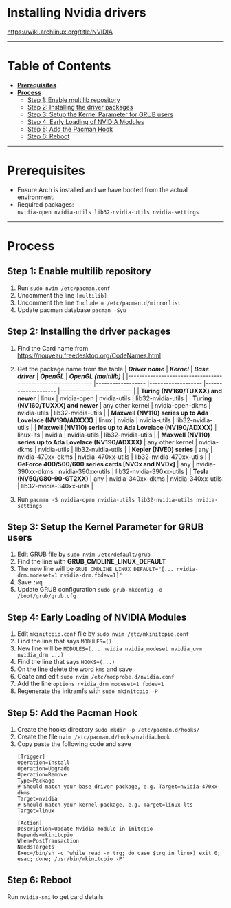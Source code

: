 # Installing Nvidia drivers

https://wiki.archlinux.org/title/NVIDIA

---

# **Table of Contents**
- [**Prerequisites**](#prerequisites)
- [**Process**](#Process)
  - [Step 1: Enable multilib repository](#step-1-enable-multilib-repository)
  - [Step 2: Installing the driver packages](#step-2-installing-the-driver-packages)
  - [Step 3: Setup the Kernel Parameter for GRUB users](#step-3-setup-the-kernel-parameter-for-grub-users)
  - [Step 4: Early Loading of NVIDIA Modules](#step-4-early-loading-of-nvidia-modules)
  - [Step 5: Add the Pacman Hook](#step-5-add-the-pacman-hook)
  - [Step 6: Reboot](#step-6-reboot)

---
# Prerequisites
- Ensure Arch is installed and we have booted from the actual environment.
- Required packages:  
  `nvidia-open nvidia-utils lib32-nvidia-utils nvidia-settings`

---

# Process
## Step 1: Enable multilib repository
1. Run `sudo nvim /etc/pacman.conf`
2. Uncomment the line `[multilib]`
3. Uncomment the line `Include = /etc/pacman.d/mirrorlist`
4. Update pacman database `pacman -Syu`

## Step 2: Installing the driver packages
1. Find the Card name from https://nouveau.freedesktop.org/CodeNames.html 
2. Get the package name from the table
    | **_Driver name_**                                           	| **_Kernel_**     	| **_Base driver_** 	| **_OpenGL_**       	| **_OpenGL (multilib)_**  	|
    |-------------------------------------------------------------	|------------------	|-------------------	|--------------------	|--------------------------	|
    | **Turing (NV160/TUXXX) and newer**                          	| linux            	| nvidia-open       	| nvidia-utils       	| lib32-nvidia-utils       	|
    | **Turing (NV160/TUXXX) and newer**                          	| any other kernel 	| nvidia-open-dkms  	| nvidia-utils       	| lib32-nvidia-utils       	|
    | **Maxwell (NV110) series up to Ada Lovelace (NV190/ADXXX)** 	| linux            	| nvidia            	| nvidia-utils       	| lib32-nvidia-utils       	|
    | **Maxwell (NV110) series up to Ada Lovelace (NV190/ADXXX)** 	| linux-lts        	| nvidia            	| nvidia-utils       	| lib32-nvidia-utils       	|
    | **Maxwell (NV110) series up to Ada Lovelace (NV190/ADXXX)** 	| any other kernel 	| nvidia-dkms       	| nvidia-utils       	| lib32-nvidia-utils       	|
    | **Kepler (NVE0) series**                                    	| any              	| nvidia-470xx-dkms 	| nvidia-470xx-utils 	| lib32-nvidia-470xx-utils 	|
    | **GeForce 400/500/600 series cards [NVCx and NVDx]**        	| any              	| nvidia-390xx-dkms 	| nvidia-390xx-utils 	| lib32-nvidia-390xx-utils 	|
    | **Tesla (NV50/G80-90-GT2XX)**                               	| any              	| nvidia-340xx-dkms 	| nvidia-340xx-utils 	| lib32-nvidia-340xx-utils 	|

3. Run `pacman -S nvidia-open nvidia-utils lib32-nvidia-utils nvidia-settings`

## Step 3: Setup the Kernel Parameter for GRUB users
1. Edit GRUB file by `sudo nvim /etc/default/grub`
2. Find the line with **GRUB_CMDLINE_LINUX_DEFAULT**
3. The new line will be `GRUB_CMDLINE_LINUX_DEFAULT="[... nvidia-drm.modeset=1 nvidia-drm.fbdev=1]"`
3. Save `:wq`
4. Update GRUB configuration `sudo grub-mkconfig -o /boot/grub/grub.cfg`

## Step 4: Early Loading of NVIDIA Modules
1. Edit `mkinitcpio.conf` file by `sudo nvim /etc/mkinitcpio.conf`
2. Find the line that says `MODULES=()`
3. New line will be `MODULES=(... nvidia nvidia_modeset nvidia_uvm nvidia_drm ...)`
4. Find the line that says `HOOKS=(...)`
5. On the line delete the word `kms` and save
6. Ceate and edit `sudo nvim /etc/modprobe.d/nvidia.conf`
7. Add the line `options nvidia_drm modeset=1 fbdev=1`
8. Regenerate the initramfs with `sudo mkinitcpio -P`

## Step 5: Add the Pacman Hook
1. Create the hooks directory `sudo mkdir -p /etc/pacman.d/hooks/`
2. Create the file `nvim /etc/pacman.d/hooks/nvidia.hook`
3. Copy paste the following code and save
    ```text
    [Trigger]
    Operation=Install
    Operation=Upgrade
    Operation=Remove
    Type=Package
    # Should match your base driver package, e.g. Target=nvidia-470xx-dkms
    Target=nvidia
    # Should match your kernel package, e.g. Target=linux-lts
    Target=linux
    
    [Action]
    Description=Update Nvidia module in initcpio
    Depends=mkinitcpio
    When=PostTransaction
    NeedsTargets
    Exec=/bin/sh -c 'while read -r trg; do case $trg in linux) exit 0; esac; done; /usr/bin/mkinitcpio -P'
    ```

## Step 6: Reboot
Run `nvidia-smi` to get card details
